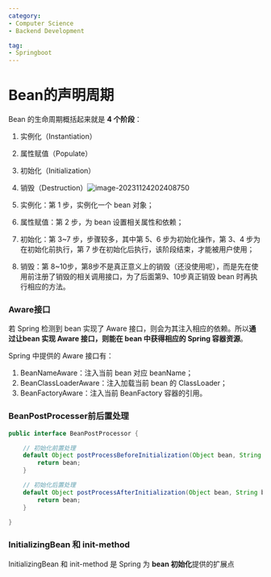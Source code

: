 ```yaml
---
category:
- Computer Science
- Backend Development

tag: 
- Springboot
---
```


# Bean的声明周期

Bean 的生命周期概括起来就是 **4 个阶段**：

1. 实例化（Instantiation）
2. 属性赋值（Populate）
3. 初始化（Initialization）
4. 销毁（Destruction）![image-20231124202408750](https://pics.yujieliu.com/blog/2023/11/7c374cad4812be70e763e4001088c9b6.png)

5. 实例化：第 1 步，实例化一个 bean 对象；

6. 属性赋值：第 2 步，为 bean 设置相关属性和依赖；

7. 初始化：第 3~7 步，步骤较多，其中第 5、6 步为初始化操作，第 3、4 步为在初始化前执行，第 7 步在初始化后执行，该阶段结束，才能被用户使用；

8. 销毁：第 8~10步，第8步不是真正意义上的销毁（还没使用呢），而是先在使用前注册了销毁的相关调用接口，为了后面第9、10步真正销毁 bean 时再执行相应的方法。

### Aware接口

若 Spring 检测到 bean 实现了 Aware 接口，则会为其注入相应的依赖。所以**通过让bean 实现 Aware 接口，则能在 bean 中获得相应的 Spring 容器资源**。

Spring 中提供的 Aware 接口有：

1. BeanNameAware：注入当前 bean 对应 beanName；
2. BeanClassLoaderAware：注入加载当前 bean 的 ClassLoader；
3. BeanFactoryAware：注入当前 BeanFactory 容器的引用。



### BeanPostProcesser前后置处理

```java
public interface BeanPostProcessor {

	// 初始化前置处理
	default Object postProcessBeforeInitialization(Object bean, String beanName) throws BeansException {
		return bean;
	}

	// 初始化后置处理
	default Object postProcessAfterInitialization(Object bean, String beanName) throws BeansException {
		return bean;
	}
  
}
```



### InitializingBean 和 init-method

InitializingBean 和 init-method 是 Spring 为 **bean 初始化**提供的扩展点